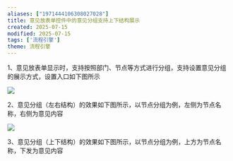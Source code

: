 ```yaml
---
aliases: ["1971444106308027028"]
title: 意见放表单控件中的意见分组支持上下结构展示
created: 2025-07-15
modified: 2025-07-15
tags: ['流程引擎']
theme: 流程引擎
---
```


1、意见放表单显示时，支持按照部门、节点等方式进行分组，支持设置意见分组的展示方式，设置入口如下图所示

![](https://myhelpdoc.oss-cn-heyuan.aliyuncs.com/mdimages/a2715dbbb3418eef3f1b358beafcc2cc.jpg)

2、意见分组（左右结构）的效果如下图所示，以节点分组为例，左侧为节点名称，右侧为意见内容

![](https://myhelpdoc.oss-cn-heyuan.aliyuncs.com/mdimages/0bad66070da5cc0a84efdd2c6f14cdc9.jpg)

3、意见分组（上下结构）的效果如下图所示，以节点分组为例，上方为节点名称，下发为意见内容

